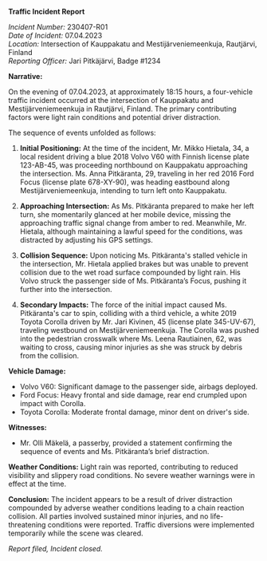 **Traffic Incident Report**

*Incident Number:* 230407-R01  
*Date of Incident:* 07.04.2023  
*Location:* Intersection of Kauppakatu and Mestijärveniemeenkuja, Rautjärvi, Finland  
*Reporting Officer:* Jari Pitkäjärvi, Badge #1234  

**Narrative:**

On the evening of 07.04.2023, at approximately 18:15 hours, a four-vehicle traffic incident occurred at the intersection of Kauppakatu and Mestijärveniemeenkuja in Rautjärvi, Finland. The primary contributing factors were light rain conditions and potential driver distraction.

The sequence of events unfolded as follows:

1. **Initial Positioning:** At the time of the incident, Mr. Mikko Hietala, 34, a local resident driving a blue 2018 Volvo V60 with Finnish license plate 123-AB-45, was proceeding northbound on Kauppakatu approaching the intersection. Ms. Anna Pitkäranta, 29, traveling in her red 2016 Ford Focus (license plate 678-XY-90), was heading eastbound along Mestijärveniemeenkuja, intending to turn left onto Kauppakatu.

2. **Approaching Intersection:** As Ms. Pitkäranta prepared to make her left turn, she momentarily glanced at her mobile device, missing the approaching traffic signal change from amber to red. Meanwhile, Mr. Hietala, although maintaining a lawful speed for the conditions, was distracted by adjusting his GPS settings.

3. **Collision Sequence:** Upon noticing Ms. Pitkäranta's stalled vehicle in the intersection, Mr. Hietala applied brakes but was unable to prevent collision due to the wet road surface compounded by light rain. His Volvo struck the passenger side of Ms. Pitkäranta’s Focus, pushing it further into the intersection.

4. **Secondary Impacts:** The force of the initial impact caused Ms. Pitkäranta's car to spin, colliding with a third vehicle, a white 2019 Toyota Corolla driven by Mr. Jari Kivinen, 45 (license plate 345-UV-67), traveling westbound on Mestijärveniemeenkuja. The Corolla was pushed into the pedestrian crosswalk where Ms. Leena Rautiainen, 62, was waiting to cross, causing minor injuries as she was struck by debris from the collision.

**Vehicle Damage:**
- Volvo V60: Significant damage to the passenger side, airbags deployed.
- Ford Focus: Heavy frontal and side damage, rear end crumpled upon impact with Corolla.
- Toyota Corolla: Moderate frontal damage, minor dent on driver's side.

**Witnesses:**
- Mr. Olli Mäkelä, a passerby, provided a statement confirming the sequence of events and Ms. Pitkäranta’s brief distraction.

**Weather Conditions:** Light rain was reported, contributing to reduced visibility and slippery road conditions. No severe weather warnings were in effect at the time.

**Conclusion:** The incident appears to be a result of driver distraction compounded by adverse weather conditions leading to a chain reaction collision. All parties involved sustained minor injuries, and no life-threatening conditions were reported. Traffic diversions were implemented temporarily while the scene was cleared.

*Report filed, Incident closed.*